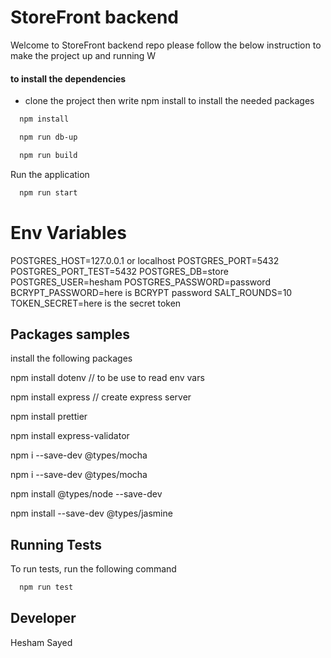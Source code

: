 # StoreFront backend

Welcome to StoreFront backend repo please follow the below instruction to make the project up and running 
W

#### to install the dependencies

- clone the project then write npm install to install the needed packages

```bash
  npm install
```

```bash
  npm run db-up
```


```bash
  npm run build
```


Run the application

```bash
  npm run start
```

# Env Variables

POSTGRES_HOST=127.0.0.1 or localhost
POSTGRES_PORT=5432
POSTGRES_PORT_TEST=5432
POSTGRES_DB=store
POSTGRES_USER=hesham
POSTGRES_PASSWORD=password
BCRYPT_PASSWORD=here is BCRYPT password
SALT_ROUNDS=10
TOKEN_SECRET=here is the secret token


## Packages samples

install the following packages

npm install dotenv // to be use to read env vars

npm install express // create express server

npm install prettier

npm install express-validator

npm i --save-dev @types/mocha

npm i --save-dev @types/mocha

npm install @types/node --save-dev

npm install --save-dev @types/jasmine



## Running Tests

To run tests, run the following command

```bash
  npm run test
```

## Developer

Hesham Sayed